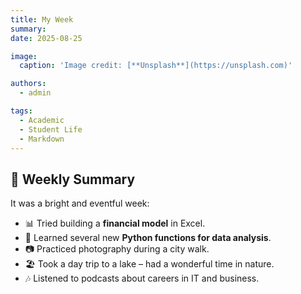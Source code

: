 ```yaml
---
title: My Week
summary: 
date: 2025-08-25

image:
  caption: 'Image credit: [**Unsplash**](https://unsplash.com)'

authors:
  - admin

tags:
  - Academic
  - Student Life
  - Markdown
---
```


## 📅 Weekly Summary  

It was a bright and eventful week:  

- 📊 Tried building a **financial model** in Excel.  
- 📘 Learned several new **Python functions for data analysis**.  
- 📷 Practiced photography during a city walk.  
- 🏖 Took a day trip to a lake – had a wonderful time in nature.  
- 🎶 Listened to podcasts about careers in IT and business.  

